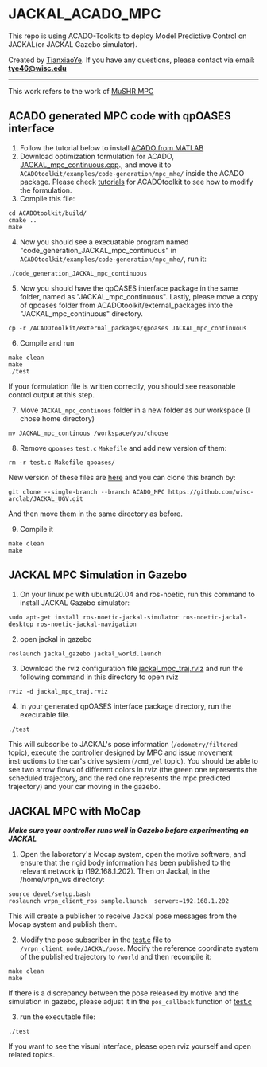 # JACKAL_ACADO_MPC 
This repo is using ACADO-Toolkits to deploy Model Predictive Control on JACKAL(or JACKAL Gazebo simulator).

Created by [TianxiaoYe](https://github.com/fuwafuwaboom). If you have any questions, please contact via email: **tye46@wisc.edu**
***
This work refers to the work of [MuSHR MPC](https://github.com/wisc-arclab/arclab_vehicles/tree/ACADO-MPC?tab=readme-ov-file)
## ACADO generated MPC code with qpOASES interface
1. Follow the tutorial below to install [ACADO from MATLAB](https://acado.github.io/matlab_overview.html)
2. Download optimization formulation for ACADO, [JACKAL_mpc_continuous.cpp](https://github.com/wisc-arclab/JACKAL_UGV/blob/ACADO_MPC/JACKAL_mpc_continuous.cpp)., and move it to `ACADOtoolkit/examples/code-generation/mpc_mhe/` inside the ACADO package. Please check [tutorials](https://acado.github.io/matlab_overview.html) for ACADOtoolkit to see how to modify the formulation.
3. Compile this file:
```
cd ACADOtoolkit/build/
cmake ..
make
```
4. Now you should see a execuatable program named "code_generation_JACKAL_mpc_continuous" in `ACADOtoolkit/examples/code-generation/mpc_mhe/`, run it:
```
./code_generation_JACKAL_mpc_continuous
```
5. Now you should have the qpOASES interface package in the same folder, named as "JACKAL_mpc_continuous". Lastly, please move a copy of qpoases folder from ACADOtoolkit/external_packages into the "JACKAL_mpc_continuous" directory.
```
cp -r /ACADOtoolkit/external_packages/qpoases JACKAL_mpc_continuous
```
6. Compile and run
```
make clean
make
./test
```
If your formulation file is written correctly, you should see reasonable control output at this step.

7. Move `JACKAL_mpc_continous` folder in a new folder as our workspace (I chose home directory)
```
mv JACKAL_mpc_continous /workspace/you/choose
```
8. Remove `qpoases` `test.c` `Makefile` and add new version of them:
```
rm -r test.c Makefile qpoases/
```
New version of these files are [here](https://github.com/wisc-arclab/JACKAL_UGV/tree/ACADO_MPC/replacement_files)  and you can clone this branch by:
```
git clone --single-branch --branch ACADO_MPC https://github.com/wisc-arclab/JACKAL_UGV.git
```
And then move them in the same directory as before.

9. Compile it
```
make clean
make
```
## JACKAL MPC Simulation in Gazebo

1. On your linux pc with ubuntu20.04 and ros-noetic, run this command to install JACKAL Gazebo simulator: 
```
sudo apt-get install ros-noetic-jackal-simulator ros-noetic-jackal-desktop ros-noetic-jackal-navigation
```
2. open jackal in gazebo
```
roslaunch jackal_gazebo jackal_world.launch
```
3. Download the rviz configuration file [jackal_mpc_traj.rviz](https://github.com/wisc-arclab/JACKAL_UGV/blob/ACADO_MPC/jackal_mpc_traj.rviz) and run the following command in this directory to open rviz
```
rviz -d jackal_mpc_traj.rviz
```

4. In your generated qpOASES interface package directory, run the executable file. 
```
./test
```
This will subscribe to JACKAL's pose information (`/odometry/filtered` topic), execute the controller designed by MPC and issue movement instructions to the car's drive system (`/cmd_vel` topic). You should be able to see two arrow flows of different colors in rviz (the green one represents the scheduled trajectory, and the red one represents the mpc predicted trajectory) and your car moving in the gazebo.

## JACKAL MPC with MoCap

_**Make sure your controller runs well in Gazebo before experimenting on JACKAL**_

1. Open the laboratory's Mocap system, open the motive software, and ensure that the rigid body information has been published to the relevant network ip (192.168.1.202). Then on Jackal, in the /home/vrpn_ws directory:
```
source devel/setup.bash
roslaunch vrpn_client_ros sample.launch  server:=192.168.1.202
```
This will create a publisher to receive Jackal pose messages from the Mocap system and publish them.

2. Modify the pose subscriber in the [test.c](https://github.com/wisc-arclab/JACKAL_UGV/blob/ACADO_MPC/replacement_files/test.c) file to `/vrpn_client_node/JACKAL/pose`. Modify the reference coordinate system of the published trajectory to `/world` and then recompile it:
```
make clean
make
```

If there is a discrepancy between the pose released by motive and the simulation in gazebo, please adjust it in the `pos_callback` function of [test.c](https://github.com/wisc-arclab/JACKAL_UGV/blob/ACADO_MPC/replacement_files/test.c)

3. run the executable file:
```
./test
```
If you want to see the visual interface, please open rviz yourself and open related topics.
